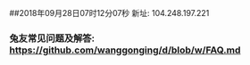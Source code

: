 ##2018年09月28日07时12分07秒 新址: 104.248.197.221
### 兔友常见问题及解答: https://github.com/wanggonging/d/blob/w/FAQ.md
